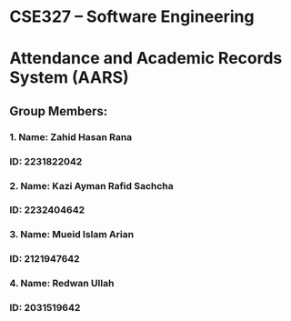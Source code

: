 # CSE327 – Software Engineering

# Attendance and Academic Records System (AARS)

## Group Members:
### 1.	Name: Zahid Hasan Rana
### ID: 2231822042
### 2.	Name: Kazi Ayman Rafid Sachcha
### ID: 2232404642
### 3.	Name: Mueid Islam Arian
### ID: 2121947642
### 4.	Name: Redwan Ullah
### ID: 2031519642
